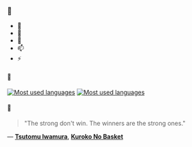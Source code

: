 ### 👋

- 🔭
- 🌱
- 💬
- 📫
- ⚡

#### 🧏

[![Most used languages](https://github-readme-stats-aynah.vercel.app/api/top-langs/?username=aynh&theme=solarized-dark&langs_count=6&layout=compact&hide_title=true)](https://github.com/anuraghazra/github-readme-stats#gh-dark-mode-only)
[![Most used languages](https://github-readme-stats-aynah.vercel.app/api/top-langs/?username=aynh&theme=solarized-light&langs_count=6&layout=compact&hide_title=true)](https://github.com/anuraghazra/github-readme-stats#gh-light-mode-only)

#### 💬

> "The strong don't win. The winners are the strong ones."

&mdash; [**Tsutomu Iwamura**](https://myanimelist.net/character.php?q=Tsutomu%20Iwamura&cat=character), [**Kuroko No Basket**](https://myanimelist.net/search/all?q=Kuroko%20No%20Basket&cat=all)
